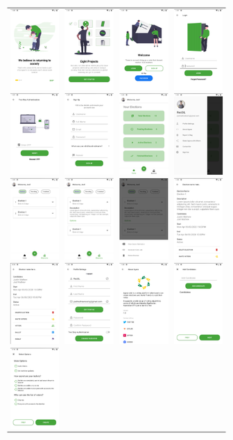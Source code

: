 <table class="tg">
  <tr>
    <td><kbd><img src="p-screenshots/intro1.png"></kbd></td>
    <td><kbd><img src="p-screenshots/intro2.png"></kbd></td>
    <td><kbd><img src="p-screenshots/welcome.png"></kbd></td>
    <td><kbd><img src="p-screenshots/login.png"></kbd></td>
  </tr>
  <tr>
    <td><kbd><img src="p-screenshots/otp.png"></kbd></td>
    <td><kbd><img src="p-screenshots/signUp.png"></kbd></td>
    <td><kbd><img src="p-screenshots/home.png"></kbd></td>
    <td><kbd><img src="p-screenshots/profileSlide.png"></kbd></td>
  </tr>
  <tr>
    <td><kbd><img src="p-screenshots/homeElection.png"></kbd></td>
    <td><kbd><img src="p-screenshots/electionFrag.png"></kbd></td>
    <td><kbd><img src="p-screenshots/bottomSheet.png"></kbd></td>
    <td><kbd><img src="p-screenshots/infoExpand.png"></kbd></td>
  </tr>
  <tr>
    <td><kbd><img src="p-screenshots/infoExpand2.png"></kbd></td>
    <td><kbd><img src="p-screenshots/profileSettings.png"></kbd></td>
    <td><kbd><img src="p-screenshots/about.png"></kbd></td>
    <td><kbd><img src="p-screenshots/addPoll1.png"></kbd></td>
  </tr>
  <tr>
    <td><kbd><img src="p-screenshots/addPoll2.png"></kbd></td>
  </tr>
</table>
